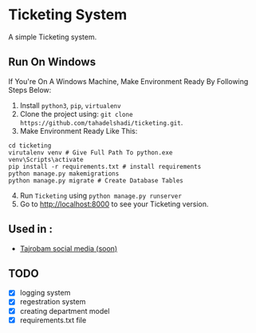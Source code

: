 # Ticketing System

A simple Ticketing system.


## Run On Windows

If You're On A Windows Machine, Make Environment Ready By Following Steps Below:
1. Install `python3`, `pip`, `virtualenv` 
2. Clone the project using:  `git clone https://github.com/tahadelshadi/ticketing.git`.
3. Make Environment Ready Like This:
``` Command Prompt
cd ticketing
virutalenv venv # Give Full Path To python.exe
venv\Scripts\activate
pip install -r requirements.txt # install requirements
python manage.py makemigrations 
python manage.py migrate # Create Database Tables

```
4. Run `Ticketing` using `python manage.py runserver`
5. Go to [http://localhost:8000](http://localhost:8000) to see your Ticketing version.

## Used in :

- [Tajrobam social media (soon) ]('#')


## TODO
- [x] logging system
- [x] regestration system
- [x] creating department model
- [x] requirements.txt file
